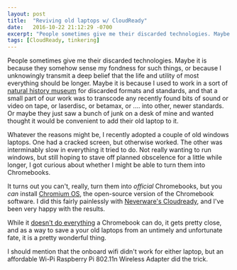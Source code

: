 ```yaml
---
layout: post
title:  "Reviving old laptops w/ CloudReady"
date:   2016-10-22 21:12:29 -0700
excerpt: "People sometimes give me their discarded technologies. Maybe it is because they somehow sense my fondness for such things, or because I unknowingly transmit a deep belief that the life and utility of most everything should be longer."
tags: [CloudReady, tinkering]
---
```

People sometimes give me their discarded technologies. Maybe it is because they somehow sense my fondness for such things, or because I unknowingly transmit a deep belief that the life and utility of most everything should be longer. Maybe it is because I used to work in a sort of [natural history museum](http://lss.wisc.edu) for discarded formats and standards, and that a small part of our work was to transcode any recently found bits of sound or video on tape, or laserdisc, or betamax, or .... into other, newer standards. Or maybe they just saw a bunch of junk on a desk of mine and wanted thought it would be convenient to add their old laptop to it.

Whatever the reasons might be, I recently adopted a couple of old windows laptops. One had a cracked screen, but otherwise worked. The other was interminably slow in everything it tried to do. Not really wanting to run windows, but still hoping to stave off planned obscelence for a little while longer, I got curious about whether I might be able to turn them into Chromebooks.

It turns out you can't, really, turn them into *official* Chromebooks, but you *can* install [Chromium OS](https://www.chromium.org/chromium-os), the open-source version of the Chromebook software. I did this fairly painlessly with [Neverware's Cloudready](https://www.neverware.com/installation/), and I've been very happy with the results.

While it [doesn't do everything](http://www.computerworld.com/article/3036161/cloud-computing/cloudready-convert-old-computer-into-chromebook.html) a Chromebook can do, it gets pretty close, and as a way to save a your old laptops from an untimely and unfortunate fate, it is a pretty wonderful thing.

I should mention that the onboard wifi didn't work for either laptop, but an affordable Wi-Pi Raspberry Pi 802.11n Wireless Adapter did the trick.

